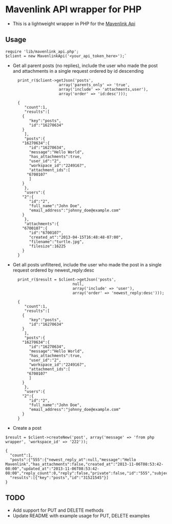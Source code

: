 Mavenlink API wrapper for PHP
==============================================

* This is a lightweight wrapper in PHP for the [Mavenlink Api](http://developer.mavenlink.com/)

Usage
--------

    require 'lib/mavenlink_api.php';
    $client = new MavenlinkApi('<your_api_token_here>');`

* Get all parent posts (no replies), include the user who made the post and attachments in a single request ordered by id descending

		print_r($client->getJson('posts',
					      array('parents_only' => 'true',
					      array('include' => 'attachments,user'),
					      array('order' => 'id:desc')));

		{
		   "count":1,
		   "results":[
		  {
		     "key":"posts",
		     "id":"16270634"
		  }
		   ],
		   "posts":{
		  "16270634":{
		     "id":"16270634",
		     "message":"Hello World",
		     "has_attachments":true,
		     "user_id":"2",
		     "workspace_id":"2249167",
		     "attachment_ids":[
			"6700107"
		     ]
		  }
		   },
		   "users":{
		  "2":{
		     "id":"2",
		     "full_name":"John Doe",
		     "email_address":"johnny_doe@example.com"
		  }
		   },
		   "attachments":{
		  "6700107":{
		     "id":"6700107",
		     "created_at":"2013-04-15T16:48:48-07:00",
		     "filename":"turtle.jpg",
		     "filesize":16225
		  }
		}

* Get all posts unfiltered, include the user who made the post in a single request ordered by newest_reply:desc

		print_r($result = $client->getJson('posts',
							    null,
							    array('include' => 'user'),
							    array('order' => 'newest_reply:desc')));

		{
		   "count":1,
		   "results":[
		  {
		     "key":"posts",
		     "id":"16270634"
		  }
		   ],
		   "posts":{
		  "16270634":{
		     "id":"16270634",
		     "message":"Hello World",
		     "has_attachments":true,
		     "user_id":"2",
		     "workspace_id":"2249167",
		     "attachment_ids":[
			"6700107"
		     ]
		  }
		   },
		   "users":{
		  "2":{
		     "id":"2",
		     "full_name":"John Doe",
		     "email_address":"johnny_doe@example.com"
		  }
		}


* Create a post

`$result = $client->createNew('post', array('message' => 'from php wrapper', 'workspace_id' => '222'));`

    {
      "count":1,
      "posts":{"555":{"newest_reply_at":null,"message":"Hello Mavenlink","has_attachments":false,"created_at":"2013-11-06T08:53:42-08:00","updated_at":"2013-11-06T08:53:42-08:00","reply_count":0,"reply":false,"private":false,"id":"555","subject_id":null,"subject_type":null,"user_id":"111","workspace_id":"222","workspace_type":"Workspace","story_id":null}},
      "results":[{"key":"posts","id":"31521545"}]
    }

## TODO

* Add support for PUT and DELETE methods
* Update README with example usage for PUT, DELETE  examples
